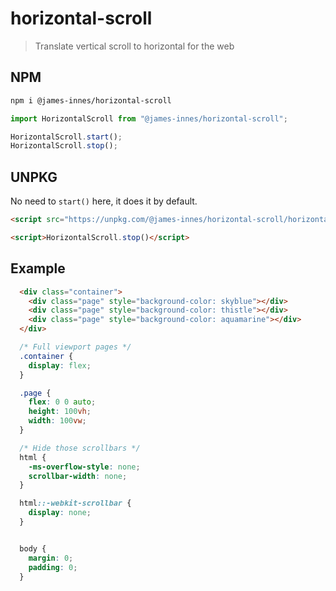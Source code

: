 # horizontal-scroll

> Translate vertical scroll to horizontal for the web

## NPM

```bash
npm i @james-innes/horizontal-scroll
```

```jsx
import HorizontalScroll from "@james-innes/horizontal-scroll";

HorizontalScroll.start();
HorizontalScroll.stop();
```

## UNPKG

No need to `start()` here, it does it by default.

```html
<script src="https://unpkg.com/@james-innes/horizontal-scroll/horizontal-scroll.js"></script>

<script>HorizontalScroll.stop()</script>
```

## Example

```html
  <div class="container">
    <div class="page" style="background-color: skyblue"></div>
    <div class="page" style="background-color: thistle"></div>
    <div class="page" style="background-color: aquamarine"></div>
  </div>
```

```css
  /* Full viewport pages */
  .container {
    display: flex;
  }

  .page {
    flex: 0 0 auto;
    height: 100vh;
    width: 100vw;
  }

  /* Hide those scrollbars */
  html {
    -ms-overflow-style: none;
    scrollbar-width: none;
  }

  html::-webkit-scrollbar {
    display: none;
  }


  body {
    margin: 0;
    padding: 0;
  }
```
